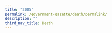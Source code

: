 ```yaml
---
title: "2005"
permalink: /government-gazette/death/permalink/
description: ""
third_nav_title: Death
---
```


